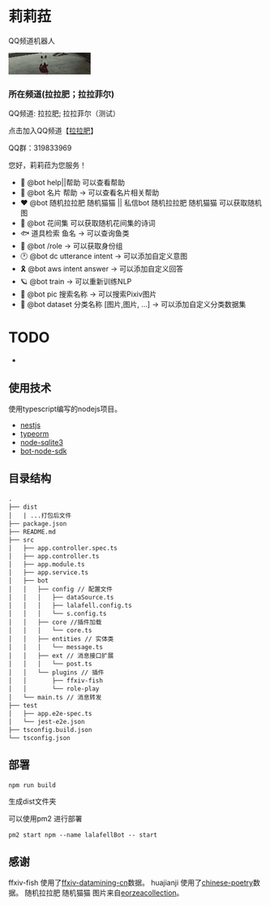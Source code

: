 # 莉莉菈 

QQ频道机器人

![pongpongpong](./building.gif)

### 所在频道(拉拉肥；拉拉菲尔)

QQ频道: 拉拉肥; 拉拉菲尔（测试）

点击加入QQ频道【[拉拉肥](https://qun.qq.com/qqweb/qunpro/share?_wv=3&_wwv=128&appChannel=share&inviteCode=3XQuR&businessType=9&from=181074&biz=ka&shareSource=5)】

QQ群：319833969

您好，莉莉菈为您服务！
- 📕 @bot help||帮助 可以查看帮助
- 🌱 @bot 名片 帮助 -> 可以查看名片相关帮助
- ♥ @bot 随机拉拉肥 随机猫猫 || 私信bot 随机拉拉肥 随机猫猫  可以获取随机图
- 🌸 @bot 花间集 可以获取随机花间集的诗词
- 🐟 道具检索 鱼名 -> 可以查询鱼类
- 👴 @bot /role -> 可以获取身份组
- 🕐 @bot dc utterance intent -> 可以添加自定义意图
- 🎗️ @bot aws intent answer -> 可以添加自定义回答 
- 🪐 @bot train -> 可以重新训练NLP
- 📔 @bot pic 搜索名称 -> 可以搜索Pixiv图片
- 📗 @bot dataset 分类名称 [图片,图片, ...] -> 可以添加自定义分类数据集
# TODO
- 

## 使用技术
使用typescript编写的nodejs项目。
- [nestjs](https://github.com/nestjs/nest)
- [typeorm](https://github.com/typeorm/typeorm) 
- [node-sqlite3](https://github.com/TryGhost/node-sqlite3)
- [bot-node-sdk](https://github.com/tencent-connect/bot-node-sdk)

## 目录结构

```
.
├── dist
│   | ...打包后文件
├── package.json
├── README.md
├── src
│   ├── app.controller.spec.ts
│   ├── app.controller.ts
│   ├── app.module.ts
│   ├── app.service.ts
│   ├── bot
│   │   ├── config // 配置文件
│   │   │   ├── dataSource.ts
│   │   │   ├── lalafell.config.ts
│   │   │   └── s.config.ts
│   │   ├── core //插件加载
│   │   │   └── core.ts
│   │   ├── entities // 实体类
│   │   │   └── message.ts
│   │   ├── ext // 消息接口扩展
│   │   │   └── post.ts
│   │   └── plugins // 插件
│   │       ├── ffxiv-fish
│   │       └── role-play
│   └── main.ts // 消息转发
├── test
│   ├── app.e2e-spec.ts
│   └── jest-e2e.json
├── tsconfig.build.json
└── tsconfig.json
```
## 部署
```language = bash
npm run build
```
生成dist文件夹

可以使用pm2 进行部署
```language = bash
pm2 start npm --name lalafellBot -- start
```
## 感谢
ffxiv-fish 使用了[ffxiv-datamining-cn](https://github.com/thewakingsands/ffxiv-datamining-cn)数据。
huajianji 使用了[chinese-poetry](https://github.com/chinese-poetry/chinese-poetry)数据。
随机拉拉肥 随机猫猫 图片来自[eorzeacollection](https://ffxiv.eorzeacollection.com/)。
